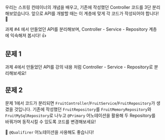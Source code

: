 우리는 스프링 컨테이너의 개념을 배우고, 기존에 작성했던 Controller 코드를 3단 분리해보았습니다. 앞으로 API를 개발할 때는 이 계층에 맞게 각 코드가 작성되어야 합니다! 🙂

과제 #4 에서 만들었던 API를 분리해보며, Controller - Service - Repository 계층에 익숙해져 봅시다! 👍

## 문제 1
과제 4에서 만들었던 API를 강의 내용 처럼 Controller - Service - Repository로 분리해보세요!

## 문제 2
문제 1에서 코드가 분리되면 `FruitController`/`FruitService`/`FruitRepository`가 생겼을 것입니다.
기존에 작성했던 `FruitRepository`를 `FruitMemoryRepository`와 `FruitMySqlRepository`로 나누고 `@Primary` 어노테이션을 활용해 두 Repository를 바꿔가며 동작시킬 수 있도록 코드를 변경해보세요!

📌 `@Qualifirer` 어노테이션을 사용해도 좋습니다!
